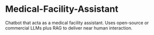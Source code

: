 # Medical-Facility-Assistant
Chatbot that acta as a medical facility assistant. Uses open-source or commercial LLMs plus RAG to deliver near human interaction.
